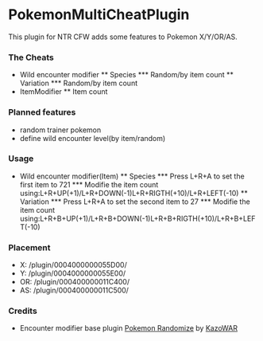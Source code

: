 PokemonMultiCheatPlugin
==================================

This plugin for NTR CFW adds some features to Pokemon X/Y/OR/AS.

### The Cheats

* Wild encounter modifier
** Species
*** Random/by item count
** Variation
*** Random/by item count
* ItemModifier
** Item count

### Planned features

* random trainer pokemon
* define wild encounter level(by item/random)

### Usage

* Wild encounter modifier(Item)
** Species
*** Press L+R+A to set the first item to 721
*** Modifie the item count using:L+R+UP(+1)/L+R+DOWN(-1)L+R+RIGTH(+10)/L+R+LEFT(-10) 
** Variation
*** Press L+R+A to set the second item to 27
*** Modifie the item count using:L+R+B+UP(+1)/L+R+B+DOWN(-1)L+R+B+RIGTH(+10)/L+R+B+LEFT(-10) 

### Placement
* X:  /plugin/0004000000055D00/
* Y:  /plugin/0004000000055E00/
* OR: /plugin/000400000011C400/
* AS: /plugin/000400000011C500/


### Credits
* Encounter modifier base plugin [Pokemon Randomize](https://gbatemp.net/threads/pokemon-randomize-a-pokemon-x-y-or-as-ntr-cfw-plugin.397096/) by [KazoWAR](https://gbatemp.net/members/kazowar.133086/)